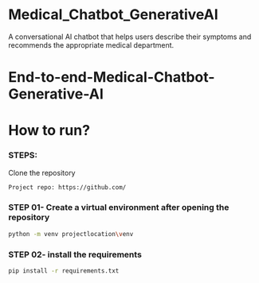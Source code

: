# Medical_Chatbot_GenerativeAI
A conversational AI chatbot that helps users describe their symptoms and recommends the appropriate medical department. 

# End-to-end-Medical-Chatbot-Generative-AI


# How to run?
### STEPS:

Clone the repository

```bash
Project repo: https://github.com/
```
### STEP 01- Create a virtual environment after opening the repository

```bash
python -m venv projectlocation\venv
```


### STEP 02- install the requirements
```bash
pip install -r requirements.txt
```

